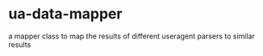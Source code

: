 # ua-data-mapper
a mapper class to map the results of different useragent parsers to similar results
